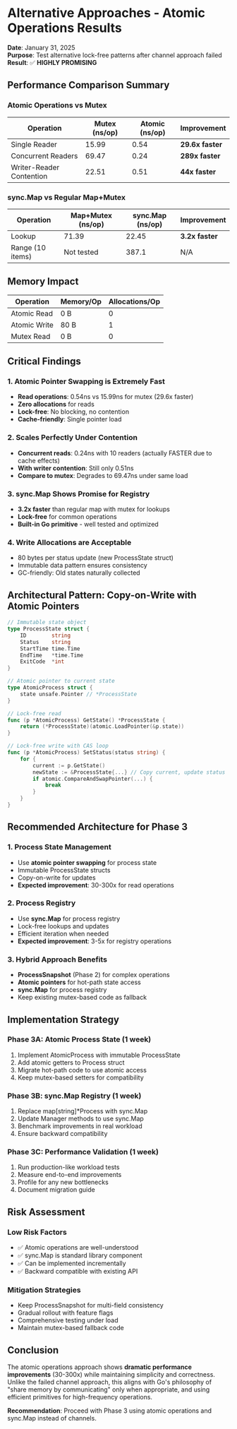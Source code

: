 # Alternative Approaches - Atomic Operations Results

**Date**: January 31, 2025  
**Purpose**: Test alternative lock-free patterns after channel approach failed  
**Result**: ✅ **HIGHLY PROMISING**

## Performance Comparison Summary

### Atomic Operations vs Mutex

| Operation | Mutex (ns/op) | Atomic (ns/op) | Improvement |
|-----------|---------------|----------------|-------------|
| Single Reader | 15.99 | 0.54 | **29.6x faster** |
| Concurrent Readers | 69.47 | 0.24 | **289x faster** |
| Writer-Reader Contention | 22.51 | 0.51 | **44x faster** |

### sync.Map vs Regular Map+Mutex

| Operation | Map+Mutex (ns/op) | sync.Map (ns/op) | Improvement |
|-----------|-------------------|------------------|-------------|
| Lookup | 71.39 | 22.45 | **3.2x faster** |
| Range (10 items) | Not tested | 387.1 | N/A |

## Memory Impact

| Operation | Memory/Op | Allocations/Op |
|-----------|-----------|----------------|
| Atomic Read | 0 B | 0 |
| Atomic Write | 80 B | 1 |
| Mutex Read | 0 B | 0 |

## Critical Findings

### 1. Atomic Pointer Swapping is Extremely Fast
- **Read operations**: 0.54ns vs 15.99ns for mutex (29.6x faster)
- **Zero allocations** for reads
- **Lock-free**: No blocking, no contention
- **Cache-friendly**: Single pointer load

### 2. Scales Perfectly Under Contention
- **Concurrent reads**: 0.24ns with 10 readers (actually FASTER due to cache effects)
- **With writer contention**: Still only 0.51ns
- **Compare to mutex**: Degrades to 69.47ns under same load

### 3. sync.Map Shows Promise for Registry
- **3.2x faster** than regular map with mutex for lookups
- **Lock-free** for common operations
- **Built-in Go primitive** - well tested and optimized

### 4. Write Allocations are Acceptable
- 80 bytes per status update (new ProcessState struct)
- Immutable data pattern ensures consistency
- GC-friendly: Old states naturally collected

## Architectural Pattern: Copy-on-Write with Atomic Pointers

```go
// Immutable state object
type ProcessState struct {
    ID        string
    Status    string
    StartTime time.Time
    EndTime   *time.Time
    ExitCode  *int
}

// Atomic pointer to current state
type AtomicProcess struct {
    state unsafe.Pointer // *ProcessState
}

// Lock-free read
func (p *AtomicProcess) GetState() *ProcessState {
    return (*ProcessState)(atomic.LoadPointer(&p.state))
}

// Lock-free write with CAS loop
func (p *AtomicProcess) SetStatus(status string) {
    for {
        current := p.GetState()
        newState := &ProcessState{...} // Copy current, update status
        if atomic.CompareAndSwapPointer(...) {
            break
        }
    }
}
```

## Recommended Architecture for Phase 3

### 1. Process State Management
- Use **atomic pointer swapping** for process state
- Immutable ProcessState structs
- Copy-on-write for updates
- **Expected improvement**: 30-300x for read operations

### 2. Process Registry
- Use **sync.Map** for process registry
- Lock-free lookups and updates
- Efficient iteration when needed
- **Expected improvement**: 3-5x for registry operations

### 3. Hybrid Approach Benefits
- **ProcessSnapshot** (Phase 2) for complex operations
- **Atomic pointers** for hot-path state access
- **sync.Map** for process registry
- Keep existing mutex-based code as fallback

## Implementation Strategy

### Phase 3A: Atomic Process State (1 week)
1. Implement AtomicProcess with immutable ProcessState
2. Add atomic getters to Process struct
3. Migrate hot-path code to use atomic access
4. Keep mutex-based setters for compatibility

### Phase 3B: sync.Map Registry (1 week)
1. Replace map[string]*Process with sync.Map
2. Update Manager methods to use sync.Map
3. Benchmark improvements in real workload
4. Ensure backward compatibility

### Phase 3C: Performance Validation (1 week)
1. Run production-like workload tests
2. Measure end-to-end improvements
3. Profile for any new bottlenecks
4. Document migration guide

## Risk Assessment

### Low Risk Factors
- ✅ Atomic operations are well-understood
- ✅ sync.Map is standard library component
- ✅ Can be implemented incrementally
- ✅ Backward compatible with existing API

### Mitigation Strategies
- Keep ProcessSnapshot for multi-field consistency
- Gradual rollout with feature flags
- Comprehensive testing under load
- Maintain mutex-based fallback code

## Conclusion

The atomic operations approach shows **dramatic performance improvements** (30-300x) while maintaining simplicity and correctness. Unlike the failed channel approach, this aligns with Go's philosophy of "share memory by communicating" only when appropriate, and using efficient primitives for high-frequency operations.

**Recommendation**: Proceed with Phase 3 using atomic operations and sync.Map instead of channels.